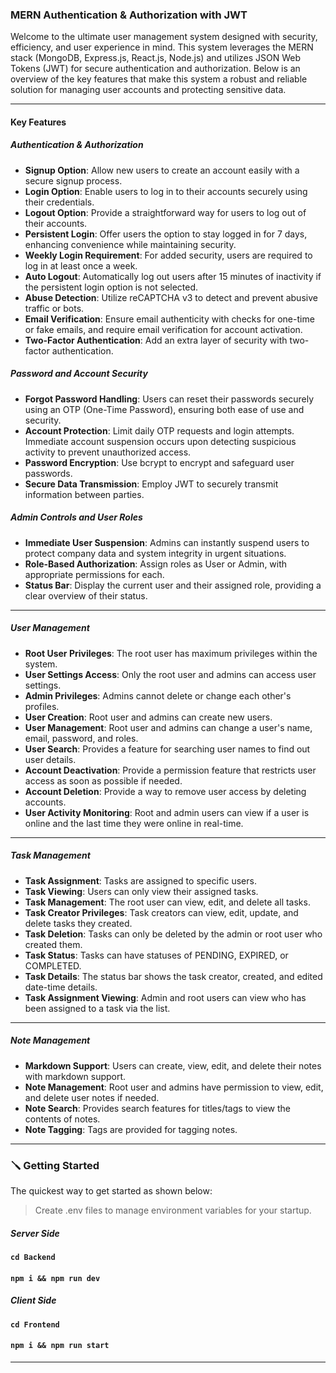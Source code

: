 ### MERN Authentication & Authorization with JWT

Welcome to the ultimate user management system designed with security, efficiency, and user experience in mind. This system leverages the MERN stack (MongoDB, Express.js, React.js, Node.js) and utilizes JSON Web Tokens (JWT) for secure authentication and authorization. Below is an overview of the key features that make this system a robust and reliable solution for managing user accounts and protecting sensitive data.

---
#### Key Features

##### Authentication & Authorization

- **Signup Option**: Allow new users to create an account easily with a secure signup process.
- **Login Option**: Enable users to log in to their accounts securely using their credentials.
- **Logout Option**: Provide a straightforward way for users to log out of their accounts.
- **Persistent Login**: Offer users the option to stay logged in for 7 days, enhancing convenience while maintaining security.
- **Weekly Login Requirement**: For added security, users are required to log in at least once a week.
- **Auto Logout**: Automatically log out users after 15 minutes of inactivity if the persistent login option is not selected.
- **Abuse Detection**: Utilize reCAPTCHA v3 to detect and prevent abusive traffic or bots.
- **Email Verification**: Ensure email authenticity with checks for one-time or fake emails, and require email verification for account activation.
- **Two-Factor Authentication**: Add an extra layer of security with two-factor authentication.

##### Password and Account Security

- **Forgot Password Handling**: Users can reset their passwords securely using an OTP (One-Time Password), ensuring both ease of use and security.
- **Account Protection**: Limit daily OTP requests and login attempts. Immediate account suspension occurs upon detecting suspicious activity to prevent unauthorized access.
- **Password Encryption**: Use bcrypt to encrypt and safeguard user passwords.
- **Secure Data Transmission**: Employ JWT to securely transmit information between parties.

##### Admin Controls and User Roles

- **Immediate User Suspension**: Admins can instantly suspend users to protect company data and system integrity in urgent situations.
- **Role-Based Authorization**: Assign roles as User or Admin, with appropriate permissions for each.
- **Status Bar**: Display the current user and their assigned role, providing a clear overview of their status.

---

##### User Management

- **Root User Privileges**: The root user has maximum privileges within the system.
- **User Settings Access**: Only the root user and admins can access user settings.
- **Admin Privileges**: Admins cannot delete or change each other's profiles.
- **User Creation**: Root user and admins can create new users.
- **User Management**: Root user and admins can change a user's name, email, password, and roles.
- **User Search**: Provides a feature for searching user names to find out user details.
- **Account Deactivation**: Provide a permission feature that restricts user access as soon as possible if needed.
- **Account Deletion**: Provide a way to remove user access by deleting accounts.
- **User Activity Monitoring**: Root and admin users can view if a user is online and the last time they were online in real-time.

---

##### Task Management

- **Task Assignment**: Tasks are assigned to specific users.
- **Task Viewing**: Users can only view their assigned tasks.
- **Task Management**: The root user can view, edit, and delete all tasks.
- **Task Creator Privileges**: Task creators can view, edit, update, and delete tasks they created.
- **Task Deletion**: Tasks can only be deleted by the admin or root user who created them.
- **Task Status**: Tasks can have statuses of PENDING, EXPIRED, or COMPLETED.
- **Task Details**: The status bar shows the task creator, created, and edited date-time details.
- **Task Assignment Viewing**: Admin and root users can view who has been assigned to a task via the list.

---

##### Note Management

- **Markdown Support**: Users can create, view, edit, and delete their notes with markdown support.
- **Note Management**: Root user and admins have permission to view, edit, and delete user notes if needed.
- **Note Search**: Provides search features for titles/tags to view the contents of notes.
- **Note Tagging**: Tags are provided for tagging notes.

---

### 🪛 Getting Started

The quickest way to get started as shown below:

> Create .env files to manage environment variables for your startup.

##### Server Side
#### `cd Backend`
#### `npm i && npm run dev`

##### Client Side
#### `cd Frontend`
#### `npm i && npm run start`

---
